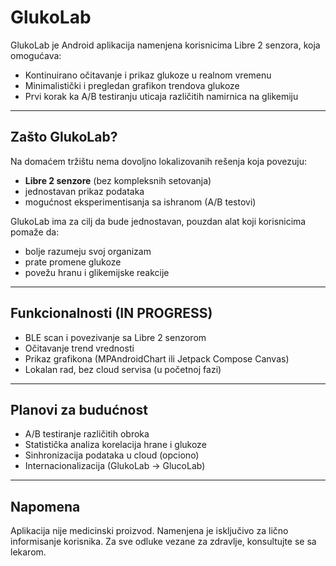 # GlukoLab

GlukoLab je Android aplikacija namenjena korisnicima Libre 2 senzora, koja omogućava:

- Kontinuirano očitavanje i prikaz glukoze u realnom vremenu  
- Minimalistički i pregledan grafikon trendova glukoze  
- Prvi korak ka A/B testiranju uticaja različitih namirnica na glikemiju

---

## Zašto GlukoLab?

Na domaćem tržištu nema dovoljno lokalizovanih rešenja koja povezuju:
- **Libre 2 senzore** (bez kompleksnih setovanja)
- jednostavan prikaz podataka
- mogućnost eksperimentisanja sa ishranom (A/B testovi)

GlukoLab ima za cilj da bude jednostavan, pouzdan alat koji korisnicima pomaže da:
- bolje razumeju svoj organizam
- prate promene glukoze
- povežu hranu i glikemijske reakcije


---

## Funkcionalnosti (IN PROGRESS)

- BLE scan i povezivanje sa Libre 2 senzorom
- Očitavanje trend vrednosti
- Prikaz grafikona (MPAndroidChart ili Jetpack Compose Canvas)
- Lokalan rad, bez cloud servisa (u početnoj fazi)

---

## Planovi za budućnost

- A/B testiranje različitih obroka
- Statistička analiza korelacija hrane i glukoze
- Sinhronizacija podataka u cloud (opciono)
- Internacionalizacija (GlukoLab → GlucoLab)

---

## Napomena

Aplikacija nije medicinski proizvod. Namenjena je isključivo za lično informisanje korisnika. Za sve odluke vezane za zdravlje, konsultujte se sa lekarom.
